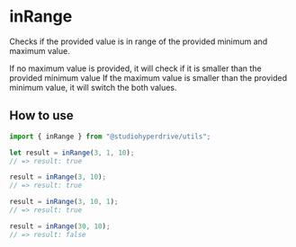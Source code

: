 # inRange
Checks if the provided value is in range of the provided minimum and maximum value.

If no maximum value is provided, it will check if it is smaller than the provided minimum value
If the maximum value is smaller than the provided minimum value, it will switch the both values.

## How to use

```typescript
import { inRange } from "@studiohyperdrive/utils";

let result = inRange(3, 1, 10);
// => result: true

result = inRange(3, 10);
// => result: true

result = inRange(3, 10, 1);
// => result: true

result = inRange(30, 10);
// => result: false
```
